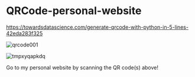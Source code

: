 # QRCode-personal-website

https://towardsdatascience.com/generate-qrcode-with-python-in-5-lines-42eda283f325

![qrcode001](https://user-images.githubusercontent.com/95064358/176323789-baf3ab6b-1d5c-4cd3-86b3-f82bae7fa3c0.png)

![tmpxyqapkdq](https://user-images.githubusercontent.com/95064358/176808671-9edba9cf-6686-4d14-996a-2d6a432ea3cc.png)

Go to my personal website by scanning the QR code(s) above!
